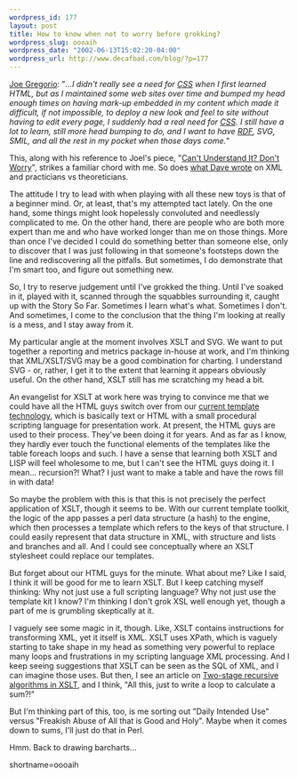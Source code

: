 ```yaml
--- 
wordpress_id: 177
layout: post
title: How to know when not to worry before grokking?
wordpress_slug: oooaih
wordpress_date: "2002-06-13T15:02:20-04:00"
wordpress_url: http://www.decafbad.com/blog/?p=177
---
```

<p><a href="http://bitworking.org/2002/06/12.html#a196">Joe Gregorio</a>: "<i>...I didn't really see a need for <a href="http://www.decafbad.com/twiki/bin/view/Main/CSS">CSS</a> when I first learned HTML, but as I maintained some web sites over time and bumped my head enough times on having mark-up embedded in my content which made it difficult, if not impossible, to deploy a new look and feel to site without having to edit every page, I suddenly had a real need for <a href="http://www.decafbad.com/twiki/bin/view/Main/CSS">CSS</a>. I still have a lot to learn, still more head bumping to do, and I want to have <a href="http://www.decafbad.com/twiki/bin/view/Main/RDF">RDF</a>, SVG, SMIL, and all the rest in my pocket when those days come.</i>"</p>
<p>This, along with his reference to Joel's piece, "<a href="http://www.joelonsoftware.com/news/20020402.html">Can't Understand It?  Don't Worry</a>", strikes a familiar chord with me.  So does <a href="http://scriptingnews.userland.com/stories/storyReader$1657">what Dave wrote</a> on XML and practicians vs theoreticians.</p>
<p>The attitude I try to lead with when playing with all these new toys is that of a beginner mind.  Or, at least, that's my attempted tact lately.  On the one hand, some things might look hopelessly convoluted and needlessly complicated to me.  On the other hand, there are people who are both more expert than me and who have worked longer than me on those things.  More than once I've decided I could do something better than someone else, only to discover that I was just following in that someone's footsteps down the line and rediscovering all the pitfalls.  But sometimes, I do demonstrate that I'm smart too, and figure out something new.</p>
<p>So, I try to reserve judgement until I've grokked the thing.  Until I've soaked in it, played with it, scanned through the squabbles surrounding it, caught up with the Story So Far.  Sometimes I learn what's what.  Sometimes I don't.  And sometimes, I come to the conclusion that the thing I'm looking at really is a mess, and I stay away from it.</p>
<p>My particular angle at the moment involves XSLT and SVG.  We want to put together a reporting and metrics package in-house at work, and I'm thinking that XML/XSLT/SVG may be a good combination for charting.  I understand SVG - or, rather, I get it to the extent that learning it appears obviously useful.  On the other hand, XSLT still has me scratching my head a bit.  </p>
<p>An evangelist for XSLT at work here was trying to convince me that we could have all the HTML guys switch over from our <a href="http://www.template-toolkit.org/">current template technology</a>, which is basically text or HTML with a small procedural scripting language for presentation work.  At present, the HTML guys are used to their process.  They've been doing it for years.  And as far as I know, they hardly ever touch the functional elements of the templates like the table foreach loops and such.  I have a sense that learning both XSLT and LISP will feel wholesome to me, but I can't see the HTML guys doing it.  I mean...  recursion?!  What?  I just want to make a table and have the rows fill in with data!</p>
<p>So maybe the problem with this is that this is not precisely the perfect application of XSLT, though it seems to be.  With our current template toolkit, the logic of the app passes a perl data structure (a hash) to the engine, which then processes a template which refers to the keys of that structure.  I could easily represent that data structure in XML, with structure and lists and branches and all.  And I could see conceptually where an XSLT stylesheet could replace our templates.</p>
<p>But forget about our HTML guys for the minute.  What about me?  Like I said, I think it will be good for me to learn XSLT.  But I keep catching myself thinking: Why not just use a full scripting language?  Why not just use the template kit I know?  I'm thinking I don't grok XSL well enough yet, though a part of me is grumbling skeptically at it.</p>
<p>I vaguely see some magic in it, though.  Like, XSLT contains instructions for transforming XML, yet it itself is XML.  XSLT uses XPath, which is vaguely starting to take shape in my head as something very powerful to replace many loops and frustrations in my scripting language XML processing.  And I keep seeing suggestions that XSLT can be seen as the SQL of XML, and I can imagine those uses.  But then, I see an article on <a href="http://www.topxml.com/xsl/articles/recurse/">Two-stage recursive algorithms in XSLT</a>, and I think, "All this, just to write a loop to calculate a sum?!"</p>
<p>But I'm thinking part of this, too, is me sorting out "Daily Intended Use" versus "Freakish Abuse of All that is Good and Holy".  Maybe when it comes down to sums, I'll just do that in Perl.</p>
<p>Hmm.  Back to drawing barcharts...</p>
<!--more-->
shortname=oooaih
